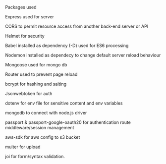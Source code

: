 Packages used

Express used for server

CORS to permit resource access from another back-end server or API

Helmet for security

Babel installed as dependency (-D) used for ES6 processing

Nodemon installed as dependecy to change default server reload behaviour

Mongoose used for mongo db

Router used to prevent page reload

bcrypt for hashing and salting

Jsonwebtoken for auth

dotenv for env file for sensitive content and env variables

mongodb to connect with node.js driver

passport & passport-google-oauth20 for authentication route middleware/session management

aws-sdk for aws config to s3 bucket

multer for upload

joi for form/syntax validation.
